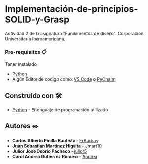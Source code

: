 # Implementación-de-principios-SOLID-y-Grasp

Actividad 2 de la asignatura "Fundamentos de diseño". Corporación Universitaria Iberoamericana.

### Pre-requisitos 📋

Tener instalado:
* [Python](https://www.python.org)
* Algún Editor de codigo como: [VS Code](https://code.visualstudio.com) o [PyCharm](https://www.jetbrains.com/es-es/pycharm/)

## Construido con 🛠️

* [Python](https://www.python.org) - El lenguaje de programación utilizado

## Autores ✒️

* **Carlos Alberto Pinilla Bautista** - [ErBarbas](https://github.com/ErBarbas)
* **Juan Sebastian Martinez Higuita** - [Jmart10](https://github.com/Jmart10)
* **Julior Jose Osorio Pacheco** - [julior5](https://github.com/julior5)
* **Carol Andrea Gutièrrez Romero** - [Andrea](https://github.com/CarolG26)
